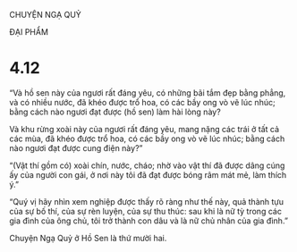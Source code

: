 CHUYỆN NGẠ QUỶ

ĐẠI PHẨM

# 4.12

“Và hồ sen này của ngươi rất đáng yêu, có những bãi tắm đẹp bằng phẳng, và có nhiều nước, đã khéo được trổ hoa, có các bầy ong vò vẽ lúc nhúc; bằng cách nào ngươi đạt được (hồ sen) làm hài lòng này?

Và khu rừng xoài này của ngươi rất đáng yêu, mang nặng các trái ở tất cả các mùa, đã khéo được trổ hoa, có các bầy ong vò vẽ lúc nhúc; bằng cách nào ngươi đạt được cung điện này?”

“(Vật thí gồm có) xoài chín, nước, cháo; nhờ vào vật thí đã được dâng cúng ấy của người con gái, ở nơi này tôi đã đạt được bóng râm mát mẻ, làm thích ý.”

“Quý vị hãy nhìn xem nghiệp được thấy rõ ràng như thế này, quả thành tựu của sự bố thí, của sự rèn luyện, của sự thu thúc: sau khi là nữ tỳ trong các gia đình của ông chủ, tôi trở thành con dâu và là nữ chủ nhân của gia đình.”

Chuyện Ngạ Quỷ ở Hồ Sen là thứ mười hai.
